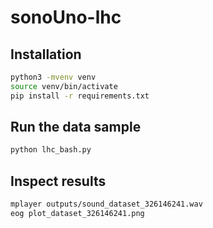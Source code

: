 # sonoUno-lhc

## Installation

```bash
python3 -mvenv venv
source venv/bin/activate
pip install -r requirements.txt
```

## Run the data sample

```bash
python lhc_bash.py
```

## Inspect results

```bash
mplayer outputs/sound_dataset_326146241.wav
eog plot_dataset_326146241.png
```
